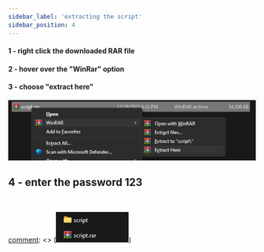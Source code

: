 ```yaml
---
sidebar_label: 'extracting the script'
sidebar_position: 4
---
```


#### 1 - right click the downloaded RAR file 
#### 2 - hover over the "**WinRar**" option
#### 3 - choose "**extract here**"

![image](extracthere.png)
## 4 - enter the password 123
<br/>

[comment]: <> (#### after that you will have the folder with the script in the same place as the Rar )



[comment]: <> (![image](scriptandrar.png))
